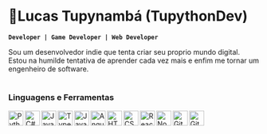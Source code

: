 # 🐍Lucas Tupynambá (TupythonDev)

**`Developer | Game Developer | Web Developer`**

Sou um desenvolvedor indie que tenta criar seu proprio mundo digital. Estou na humilde tentativa de aprender cada vez mais e enfim me tornar um engenheiro de software.

#

### Linguagens e Ferramentas

<style>
  .container{
    display:flex;
    align-items:center;
  }
  .container img {
    width:30px;
  }
</style>

<div class="container">
  <img align="left" alt="Python" class="icon" src="https://cdn.jsdelivr.net/gh/devicons/devicon/icons/python/python-original.svg" />
  <img align="left" alt="C#" class="icon" src="https://cdn.jsdelivr.net/gh/devicons/devicon/icons/csharp/csharp-original.svg" />
  <img align="left" alt="Java" class="icon" src="https://cdn.jsdelivr.net/gh/devicons/devicon/icons/java/java-original.svg"/>
  <img align="left" alt="TypeScript" class="icon" src="https://cdn.jsdelivr.net/gh/devicons/devicon/icons/typescript/typescript-original.svg" />
  <img align="left" alt="JavaScript" class="icon" src="https://cdn.jsdelivr.net/gh/devicons/devicon/icons/javascript/javascript-plain.svg" />
  <img align="left" alt="Angular" class="icon" src="https://cdn.jsdelivr.net/gh/devicons/devicon/icons/angularjs/angularjs-plain.svg" />
  <img align="left" alt="HTML" class="icon" src="https://cdn.jsdelivr.net/gh/devicons/devicon/icons/html5/html5-original.svg" />
  <img align="left" alt="CSS" class="icon" src="https://cdn.jsdelivr.net/gh/devicons/devicon/icons/css3/css3-original.svg" />
  <img align="left" alt="React" class="icon" src="https://cdn.jsdelivr.net/gh/devicons/devicon/icons/react/react-original.svg" />
  <img align="left" alt="NodeJS" class="icon" src="https://cdn.jsdelivr.net/gh/devicons/devicon/icons/nodejs/nodejs-original.svg" />
  <img align="left" alt="GitHub" class="icon" src="https://cdn.jsdelivr.net/gh/devicons/devicon/icons/github/github-original.svg" />
  <img align="left" alt="Git" class="icon" src="https://cdn.jsdelivr.net/gh/devicons/devicon/icons/git/git-original.svg" />
</div>
<br/>

#
